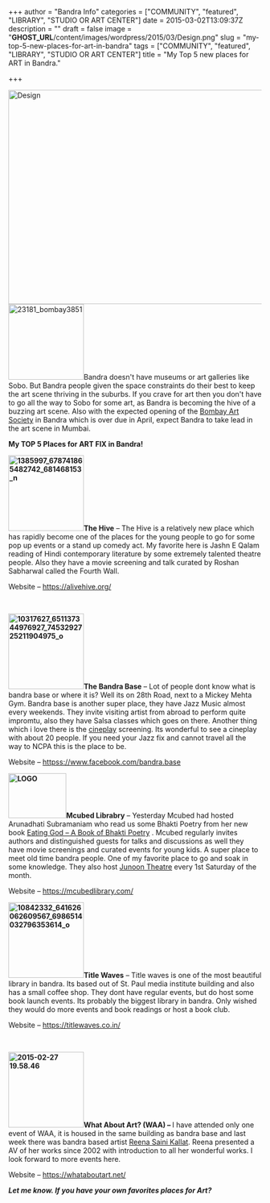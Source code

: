 +++
author = "Bandra Info"
categories = ["COMMUNITY", "featured", "LIBRARY", "STUDIO OR ART CENTER"]
date = 2015-03-02T13:09:37Z
description = ""
draft = false
image = "__GHOST_URL__/content/images/wordpress/2015/03/Design.png"
slug = "my-top-5-new-places-for-art-in-bandra"
tags = ["COMMUNITY", "featured", "LIBRARY", "STUDIO OR ART CENTER"]
title = "My Top 5 new places for ART in Bandra."

+++


<p><img loading="lazy" src="https://i0.wp.com/bandra.info/wp-content/uploads/2015/03/Design.png?resize=850%2C425&#038;ssl=1" id="blogsy-1425286440618.395" class="aligncenter size-large wp-image-7913" alt="Design" width="850" height="425" srcset="https://i0.wp.com/bandra.info/wp-content/uploads/2015/03/Design.png?w=1024&amp;ssl=1 1024w, https://i0.wp.com/bandra.info/wp-content/uploads/2015/03/Design.png?resize=500%2C250&amp;ssl=1 500w" sizes="(max-width: 850px) 100vw, 850px" data-recalc-dims="1" /><img loading="lazy" src="https://i1.wp.com/bandra.info/wp-content/uploads/2015/03/23181_bombay3851.jpg?resize=150%2C150&#038;ssl=1" id="blogsy-1425286440548.3945" class="size-thumbnail wp-image-7905 alignright" alt="23181_bombay3851" width="150" height="150" srcset="https://i1.wp.com/bandra.info/wp-content/uploads/2015/03/23181_bombay3851.jpg?resize=150%2C150&amp;ssl=1 150w, https://i1.wp.com/bandra.info/wp-content/uploads/2015/03/23181_bombay3851.jpg?zoom=2&amp;resize=150%2C150&amp;ssl=1 300w" sizes="(max-width: 150px) 100vw, 150px" data-recalc-dims="1" />Bandra doesn&#39;t have museums or art galleries like Sobo. But Bandra people given the space constraints do their best to keep the art scene thriving in the suburbs. If you crave for art then you don&#39;t have to go all the way to Sobo for some art, as Bandra is becoming the hive of a buzzing art scene. Also with the expected opening of the <a href="__GHOST_URL__/bombay-arts-society-prepares-to-open-soon-at-bandra-reclamation/">Bombay Art Society</a> in Bandra which is over due in April, expect Bandra to take lead in the art scene in Mumbai.</p>
<p><strong>My TOP 5 Places for ART FIX in Bandra! </strong></p>
<p><strong><img loading="lazy" src="https://i1.wp.com/bandra.info/wp-content/uploads/2015/03/1385997_678741865482742_681468153_n.jpg?resize=150%2C150&#038;ssl=1" id="blogsy-1425286440572.0957" class="alignright size-thumbnail wp-image-7898" alt="1385997_678741865482742_681468153_n" width="150" height="150" srcset="https://i1.wp.com/bandra.info/wp-content/uploads/2015/03/1385997_678741865482742_681468153_n.jpg?resize=150%2C150&amp;ssl=1 150w, https://i1.wp.com/bandra.info/wp-content/uploads/2015/03/1385997_678741865482742_681468153_n.jpg?w=180&amp;ssl=1 180w" sizes="(max-width: 150px) 100vw, 150px" data-recalc-dims="1" />The Hive</strong> &#8211; The Hive is a relatively new place which has rapidly become one of the places for the young people to go for some pop up events or a stand up comedy act. My favorite here is Jashn E Qalam reading of Hindi contemporary literature by some extremely talented theatre people. Also they have a movie screening and talk curated by Roshan Sabharwal called the Fourth Wall.</p>
<p>Website &#8211; <a href="https://alivehive.org/">https://alivehive.org/</a></p>
<p>&nbsp;</p>
<p><strong><img loading="lazy" src="https://i1.wp.com/bandra.info/wp-content/uploads/2015/03/10317627_651137344976927_7453292725211904975_o.jpg?resize=150%2C150&#038;ssl=1" id="blogsy-1425286440557.8872" class="alignright size-thumbnail wp-image-7902" alt="10317627_651137344976927_7453292725211904975_o" width="150" height="150" srcset="https://i1.wp.com/bandra.info/wp-content/uploads/2015/03/10317627_651137344976927_7453292725211904975_o.jpg?resize=150%2C150&amp;ssl=1 150w, https://i1.wp.com/bandra.info/wp-content/uploads/2015/03/10317627_651137344976927_7453292725211904975_o.jpg?zoom=2&amp;resize=150%2C150&amp;ssl=1 300w, https://i1.wp.com/bandra.info/wp-content/uploads/2015/03/10317627_651137344976927_7453292725211904975_o.jpg?zoom=3&amp;resize=150%2C150&amp;ssl=1 450w" sizes="(max-width: 150px) 100vw, 150px" data-recalc-dims="1" />The Bandra Base</strong> &#8211; Lot of people dont know what is bandra base or where it is? Well its on 28th Road, next to a Mickey Mehta Gym. Bandra base is another super place, they have Jazz Music almost every weekends. They invite visiting artist from abroad to perform quite impromtu, also they have Salsa classes which goes on there. Another thing which i love there is the <a href="https://www.cineplay.com/">cineplay</a> screening. Its wonderful to see a cineplay with about 20 people. If you need your Jazz fix and cannot travel all the way to NCPA this is the place to be.</p>
<p>Website &#8211; <a href="httpss://www.facebook.com/bandra.base">httpss://www.facebook.com/bandra.base</a></p>
<p><strong><img loading="lazy" src="https://i0.wp.com/bandra.info/wp-content/uploads/2015/03/LOGO.png?resize=115%2C89&#038;ssl=1" id="blogsy-1425286440570.866" class="size-full wp-image-7904 alignright" alt="LOGO" width="115" height="89"  data-recalc-dims="1">Mcubed Librabry</strong> &#8211; Yesterday Mcubed had hosted Arunadhati Subramaniam who read us some Bhakti Poetry from her new book <a href="https://www.penguinbooksindia.com/en/content/eating-god-0">Eating God &#8211; A Book of Bhakti Poetry</a> . Mcubed regularly invites authors and distinguished guests for talks and discussions as well they have movie screenings and curated events for young kids. A super place to meet old time bandra people. One of my favorite place to go and soak in some knowledge. They also host <a href="https://www.junoontheatre.org/index.php">Junoon Theatre</a> every 1st Saturday of the month.</p>
<p>Website &#8211; <a href="https://mcubedlibrary.com/">https://mcubedlibrary.com/</a></p>
<p><strong><img loading="lazy" src="https://i1.wp.com/bandra.info/wp-content/uploads/2015/03/10842332_641626062609567_6986514032796353614_o.jpg?resize=150%2C150&#038;ssl=1" id="blogsy-1425286440550.007" class="size-thumbnail wp-image-7907 alignright" alt="10842332_641626062609567_6986514032796353614_o" width="150" height="150" srcset="https://i1.wp.com/bandra.info/wp-content/uploads/2015/03/10842332_641626062609567_6986514032796353614_o.jpg?resize=150%2C150&amp;ssl=1 150w, https://i1.wp.com/bandra.info/wp-content/uploads/2015/03/10842332_641626062609567_6986514032796353614_o.jpg?zoom=2&amp;resize=150%2C150&amp;ssl=1 300w, https://i1.wp.com/bandra.info/wp-content/uploads/2015/03/10842332_641626062609567_6986514032796353614_o.jpg?zoom=3&amp;resize=150%2C150&amp;ssl=1 450w" sizes="(max-width: 150px) 100vw, 150px" data-recalc-dims="1" />Title Waves</strong> &#8211; Title waves is one of the most beautiful library in bandra. Its based out of St. Paul media institute building and also has a small coffee shop. They dont have regular events, but do host some book launch events. Its probably the biggest library in bandra. Only wished they would do more events and book readings or host a book club.</p>
<p>Website &#8211; <a href="https://titlewaves.co.in/">https://titlewaves.co.in/</a></p>
<p>&nbsp;</p>
<p><strong><img loading="lazy" src="https://i1.wp.com/bandra.info/wp-content/uploads/2015/03/2015-02-27-19.58.46.jpg?resize=150%2C150&#038;ssl=1" id="blogsy-1425286440576.7517" class="size-thumbnail wp-image-7910 alignright" alt="2015-02-27 19.58.46" width="150" height="150" srcset="https://i1.wp.com/bandra.info/wp-content/uploads/2015/03/2015-02-27-19.58.46.jpg?resize=150%2C150&amp;ssl=1 150w, https://i1.wp.com/bandra.info/wp-content/uploads/2015/03/2015-02-27-19.58.46.jpg?zoom=2&amp;resize=150%2C150&amp;ssl=1 300w, https://i1.wp.com/bandra.info/wp-content/uploads/2015/03/2015-02-27-19.58.46.jpg?zoom=3&amp;resize=150%2C150&amp;ssl=1 450w" sizes="(max-width: 150px) 100vw, 150px" data-recalc-dims="1" />What About Art? (WAA) &#8211; </strong>I have attended only one event of WAA, it is housed in the same building as bandra base and last week there was bandra based artist <a href="https://www.reenakallat.com/">Reena Saini Kallat</a>. Reena presented a AV of her works since 2002 with introduction to all her wonderful works. I look forward to more events here.</p>
<p>Website &#8211; <a href="https://whataboutart.net/">https://whataboutart.net/</a></p>
<p><em><strong>Let me know. If you have your own favorites places for Art?</strong></em></p>
<p>&nbsp;</p>
<p>&nbsp;</p>



